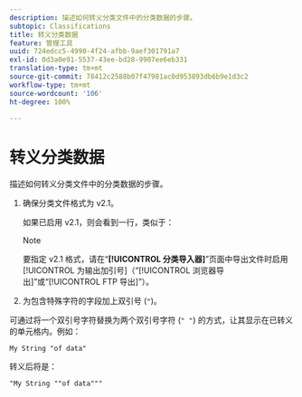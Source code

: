 ```yaml
---
description: 描述如何转义分类文件中的分类数据的步骤。
subtopic: Classifications
title: 转义分类数据
feature: 管理工具
uuid: 724edcc5-4990-4f24-afbb-9aef301791a7
exl-id: 0d3a0e91-5537-43ee-bd28-9907ee6eb331
translation-type: tm+mt
source-git-commit: 78412c2588b07f47981ac0d953893db6b9e1d3c2
workflow-type: tm+mt
source-wordcount: '106'
ht-degree: 100%

---
```


# 转义分类数据

描述如何转义分类文件中的分类数据的步骤。

<!--Meike, please check this page against orginal. It might be missing information. -->

1. 确保分类文件格式为 v2.1。

   如果已启用 v2.1，则会看到一行，类似于：

   >[!NOTE]
   >
   >要指定 v2.1 格式，请在“**[!UICONTROL 分类导入器]**”页面中导出文件时启用[!UICONTROL 为输出加引号]（“[!UICONTROL 浏览器导出]”或“[!UICONTROL FTP 导出]”）。

1. 为包含特殊字符的字段加上双引号 (`"`)。

可通过将一个双引号字符替换为两个双引号字符 (`" "`) 的方式，让其显示在已转义的单元格内。例如：

```
My String "of data"
```

转义后将是：

```
"My String ""of data"""
```
